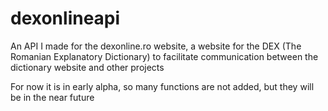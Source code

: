 # dexonlineapi
An API I made for the dexonline.ro website, a website for the DEX (The Romanian Explanatory Dictionary) to facilitate communication between the dictionary website and other projects

For now it is in early alpha, so many functions are not added, but they will be in the near future
